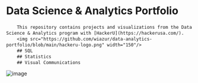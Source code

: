# Data Science & Analytics Portfolio
		This repository contains projects and visualizations from the Data Science & Analytics program with [HackerU](https://hackerusa.com/).
		<img src="https://github.com/wiazur/data-analytics-portfolio/blob/main/hackeru-logo.png" width="150"/>
		## SQL
		## Statistics
		## Visual Communications
![image](https://user-images.githubusercontent.com/94030274/145501146-33032404-40cb-403b-83ed-b6d2bb3dd927.png)
